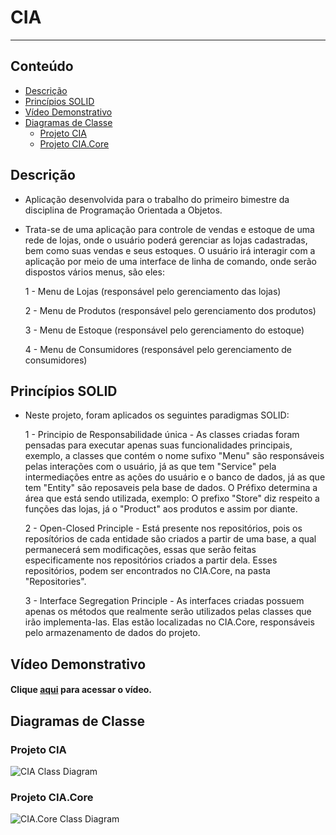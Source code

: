 # CIA

---
## Conteúdo
- [Descrição](#descrição)
- [Princípios SOLID](#princípios-solid)
- [Vídeo Demonstrativo](#vídeo-demonstrativo)
- [Diagramas de Classe](#diagramas-de-classe)
	- [Projeto CIA](#projeto-cia)
	- [Projeto CIA.Core](#projeto-ciacore)


## Descrição

- Aplicação desenvolvida para o trabalho do primeiro bimestre da disciplina de Programação Orientada a Objetos.

- Trata-se de uma aplicação para controle de vendas e estoque de uma rede de lojas, onde o usuário poderá gerenciar as lojas cadastradas, bem como suas vendas e seus estoques. O usuário irá interagir com a aplicação por meio de uma interface de linha de comando, onde serão dispostos vários menus, são eles:

	1 - Menu de Lojas (responsável pelo gerenciamento das lojas)

	2 - Menu de Produtos (responsável pelo gerenciamento dos produtos)

	3 - Menu de Estoque (responsável pelo gerenciamento do estoque)

	4 - Menu de Consumidores (responsável pelo gerenciamento de consumidores)

## Princípios SOLID

- Neste projeto, foram aplicados os seguintes paradigmas SOLID:

	1 - Principio de Responsabilidade única 
		- As classes criadas foram pensadas para executar apenas suas funcionalidades principais, exemplo, a classes que contém o nome sufixo "Menu" são responsáveis pelas interações com o usuário, já as que tem "Service" pela intermediações entre as ações do usuário e o banco de dados, já as que tem "Entity" são reposaveis pela base de dados. O Préfixo determina a área que está sendo utilizada, exemplo: O prefixo "Store" diz respeito a funções das lojas, já o "Product" aos produtos e assim por diante.

	2 - Open-Closed Principle 
		- Está presente nos repositórios, pois os reposítórios de cada entidade são criados a partir de uma base, a qual permanecerá sem modificações, essas que serão feitas especificamente nos repositórios criados a partir dela. Esses repositórios, podem ser encontrados no CIA.Core, na pasta "Repositories".

	3 - Interface Segregation Principle
		 - As interfaces criadas possuem apenas os métodos que realmente serão utilizados pelas classes que irão implementa-las. Elas estão localizadas no CIA.Core, responsáveis pelo armazenamento de dados do projeto.

## Vídeo Demonstrativo
#### Clique [aqui](https://www.youtube.com/watch?v=ePRO7zeJXug) para acessar o vídeo.

## Diagramas de Classe

### Projeto CIA
![CIA Class Diagram](../media/Images/CIA.png?raw=true)


### Projeto CIA.Core
![CIA.Core Class Diagram](../media/Images/CIA.Core.png?raw=true)
